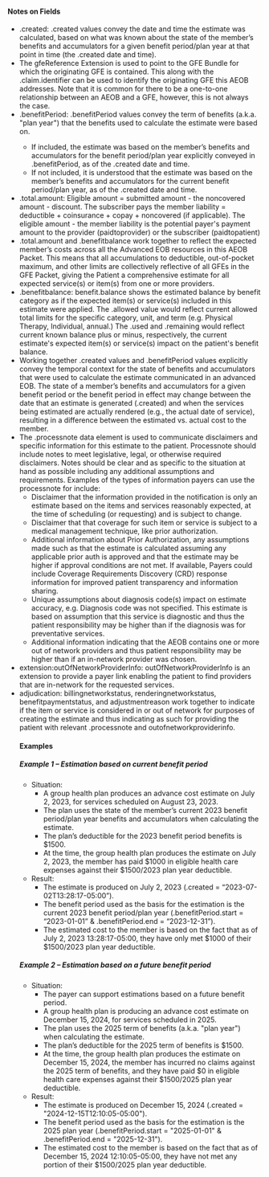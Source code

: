 <h4 class="x_MsoNormal">Notes on Fields</h4>
<ul>
<li class="x_MsoNormal">.created: .created values convey the date and time the estimate was calculated, based on what was known about the state of the member’s benefits and accumulators for a given benefit period/plan year at that point in time (the .created date and time). </li>
<li class="x_MsoNormal">The gfeReference Extension is used to point to the GFE Bundle for which the originating GFE is contained. This along with the .claim.identifier can be used to identify the originating GFE this AEOB addresses. Note that it is common for there to be a one-to-one relationship between an AEOB and a GFE, however, this is not always the case.</li>

<li>.benefitPeriod: .benefitPeriod values convey the term of benefits (a.k.a. "plan year") that the benefits used to calculate the estimate were based on. </li>

<ul>
<li>If included, the estimate was based on the member’s benefits and accumulators for the benefit period/plan year explicitly conveyed in .benefitPeriod, as of the .created date and time. </li>
<li>If not included, it is understood that the estimate was based on the member’s benefits and accumulators for the current benefit period/plan year, as of the .created date and time.
</li>
</ul>

<li class="x_MsoNormal">.total.amount:  Eligible amount = submitted amount - the noncovered amount - discount.  The subscriber pays the member liability = deductible + coinsurance + copay + noncovered (if applicable). The eligible amount - the member liability is the potential payer's payment amount to the provider (paidtoprovider) or the subscriber (paidtopatient)</li>

<li class="x_MsoNormal">.total.amount and .benefitbalance work together to reflect the expected member’s costs across all the Advanced EOB resources in this AEOB Packet. This means that all accumulations to deductible, out-of-pocket maximum, and other limits are collectively reflective of all GFEs in the GFE Packet, giving the Patient a comprehensive estimate for all expected service(s) or item(s) from one or more providers.</li>

<li class="x_MsoNormal">.benefitbalance: benefit.balance shows the estimated balance by benefit category as if the expected item(s) or service(s) included in this estimate were applied. The .allowed value would reflect current allowed total limits for the specific category, unit, and term (e.g. Physical Therapy, Individual, annual.) The .used and .remaining would reflect current known balance plus or minus, respectively, the current estimate's expected item(s) or service(s) impact on the patient's benefit balance.</li>

<li class="x_MsoNormal">Working together .created values and .benefitPeriod values explicitly convey the temporal context for the state of benefits and accumulators that were used to calculate the estimate communicated in an advanced EOB.
 The state of a member’s benefits and accumulators for a given benefit period or the benefit period in effect may change between the date that an estimate is generated (.created) and when the services being estimated are actually rendered (e.g., the actual date of service), resulting in a difference between the estimated vs. actual cost to the member.
 </li>

<li class="x_MsoNormal">The .processnote data element is used to communicate disclaimers and specific information for this estimate to the patient. Processnote should include notes to meet legislative, legal, or otherwise required disclaimers. Notes should be clear and as specific to the situation at hand as possible including any additional assumptions and requirements. Examples of the types of information payers can use the processnote for include:
<ul>
<li>Disclaimer that the information provided in the notification is only an estimate based on the items and services reasonably expected, at the time of scheduling (or requesting) and is subject to change.</li>

<li>Disclaimer that that coverage for such item or service is subject to a medical management technique, like prior authorization.</li>

<li>Additional information about Prior Authorization, any assumptions made such as that the estimate is calculated assuming any applicable prior auth is approved and that the estimate may be higher if approval conditions are not met. If available, Payers could include Coverage Requirements Discovery (CRD) response information for improved patient transparency and information sharing.</li>

<li>Unique assumptions about diagnosis code(s) impact on estimate accuracy, e.g. Diagnosis code was not specified. This estimate is based on assumption that this service is diagnostic and thus the patient responsibility may be higher than if the diagnosis was for preventative services.</li>

<li>Additional information indicating that the AEOB contains one or more out of network providers and thus patient responsibility may be higher than if an in-network provider was chosen.</li>
</ul>

<li class="x_MsoNormal">extension:outOfNetworkProviderInfo: outOfNetworkProviderInfo is an extension to provide a payer link enabling the patient to find providers that are in-network for the requested services.</li>

<li class="x_MsoNormal">adjudication: billingnetworkstatus, renderingnetworkstatus, benefitpaymentstatus, and adjustmentreason work together to indicate if the item or service is considered in or out of network for purposes of creating the estimate and thus indicating as such for providing the patient with relevant .processnote and outofnetworkproviderinfo.</li>



<h4 class="x_MsoNormal">Examples</h4>
<h5 class="x_MsoNormal">Example 1 – Estimation based on current benefit period</h5>
<ul>
<li class="x_MsoNormal">Situation:
<ul>
<li class="x_MsoNormal">A group health plan produces an advance cost estimate on July 2, 2023, for services scheduled on August 23, 2023. </li>
<li class="x_MsoNormal">The plan uses the state of the member’s current 2023 benefit period/plan year benefits and accumulators when calculating the estimate.</li>
<li class="x_MsoNormal">The plan’s deductible for the 2023 benefit period benefits is $1500.</li>
<li class="x_MsoNormal">At the time, the group health plan produces the estimate on July 2, 2023, the member has paid $1000 in eligible health care expenses against their $1500/2023 plan year deductible.</li>
</ul>
</li>

<li class="x_MsoNormal">Result:
<ul>
<li class="x_MsoNormal">The estimate is produced on July 2, 2023 (.created = “2023-07-02T13:28:17-05:00”). </li>
<li class="x_MsoNormal">The benefit period used as the basis for the estimation is the current 2023 benefit period/plan year (.benefitPeriod.start = “2023-01-01” & .benefitPeriod.end = “2023-12-31”).</li>
<li class="x_MsoNormal">The estimated cost to the member is based on the fact that as of July 2, 2023 13:28:17-05:00, they have only met $1000 of their $1500/2023 plan year deductible.</li> 
</ul>
</li>
</ul>


<h5 class="x_MsoNormal">Example 2 – Estimation based on a future benefit period</h5>
<ul>
<li class="x_MsoNormal">Situation:
<ul>
<li class="x_MsoNormal">The payer can support estimations based on a future benefit period. </li>
<li class="x_MsoNormal">A group health plan is producing an advance cost estimate on December 15, 2024, for services scheduled in 2025.</li>
<li class="x_MsoNormal">The plan uses the 2025 term of benefits (a.k.a. "plan year") when calculating the estimate.</li>
<li class="x_MsoNormal">The plan’s deductible for the 2025 term of benefits is $1500.</li>
<li class="x_MsoNormal">At the time, the group health plan produces the estimate on December 15, 2024, the member has incurred no claims against the 2025 term of benefits, and they have paid $0 in eligible health care expenses against their $1500/2025 plan year deductible.</li>
</ul>
</li>
<li class="x_MsoNormal">Result:
<ul>
<li class="x_MsoNormal">The estimate is produced on December 15, 2024 (.created = "2024-12-15T12:10:05-05:00"). </li>
<li class="x_MsoNormal">The benefit period used as the basis for the estimation is the 2025 plan year (.benefitPeriod.start = "2025-01-01" & .benefitPeriod.end = "2025-12-31").</li>
<li class="x_MsoNormal">The estimated cost to the member is based on the fact that as of December 15, 2024 12:10:05-05:00, they have not met any portion of their $1500/2025 plan year deductible.</li>
</ul>
</li>
</ul>
